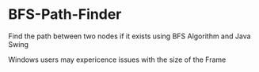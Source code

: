 # BFS-Path-Finder
Find the path between two nodes if it exists using BFS Algorithm and Java Swing

Windows users may expericence issues with the size of the Frame
